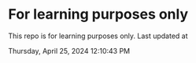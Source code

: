 # For learning purposes only
This repo is for learning purposes only.
Last updated at

Thursday, April 25, 2024 12:10:43 PM

